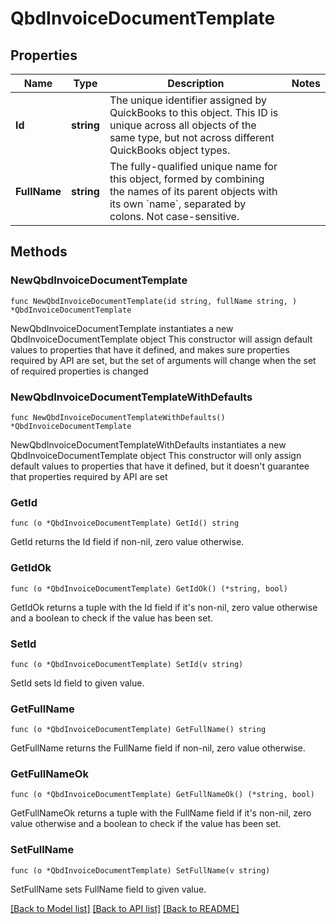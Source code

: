 # QbdInvoiceDocumentTemplate

## Properties

Name | Type | Description | Notes
------------ | ------------- | ------------- | -------------
**Id** | **string** | The unique identifier assigned by QuickBooks to this object. This ID is unique across all objects of the same type, but not across different QuickBooks object types. | 
**FullName** | **string** | The fully-qualified unique name for this object, formed by combining the names of its parent objects with its own &#x60;name&#x60;, separated by colons. Not case-sensitive. | 

## Methods

### NewQbdInvoiceDocumentTemplate

`func NewQbdInvoiceDocumentTemplate(id string, fullName string, ) *QbdInvoiceDocumentTemplate`

NewQbdInvoiceDocumentTemplate instantiates a new QbdInvoiceDocumentTemplate object
This constructor will assign default values to properties that have it defined,
and makes sure properties required by API are set, but the set of arguments
will change when the set of required properties is changed

### NewQbdInvoiceDocumentTemplateWithDefaults

`func NewQbdInvoiceDocumentTemplateWithDefaults() *QbdInvoiceDocumentTemplate`

NewQbdInvoiceDocumentTemplateWithDefaults instantiates a new QbdInvoiceDocumentTemplate object
This constructor will only assign default values to properties that have it defined,
but it doesn't guarantee that properties required by API are set

### GetId

`func (o *QbdInvoiceDocumentTemplate) GetId() string`

GetId returns the Id field if non-nil, zero value otherwise.

### GetIdOk

`func (o *QbdInvoiceDocumentTemplate) GetIdOk() (*string, bool)`

GetIdOk returns a tuple with the Id field if it's non-nil, zero value otherwise
and a boolean to check if the value has been set.

### SetId

`func (o *QbdInvoiceDocumentTemplate) SetId(v string)`

SetId sets Id field to given value.


### GetFullName

`func (o *QbdInvoiceDocumentTemplate) GetFullName() string`

GetFullName returns the FullName field if non-nil, zero value otherwise.

### GetFullNameOk

`func (o *QbdInvoiceDocumentTemplate) GetFullNameOk() (*string, bool)`

GetFullNameOk returns a tuple with the FullName field if it's non-nil, zero value otherwise
and a boolean to check if the value has been set.

### SetFullName

`func (o *QbdInvoiceDocumentTemplate) SetFullName(v string)`

SetFullName sets FullName field to given value.



[[Back to Model list]](../README.md#documentation-for-models) [[Back to API list]](../README.md#documentation-for-api-endpoints) [[Back to README]](../README.md)


